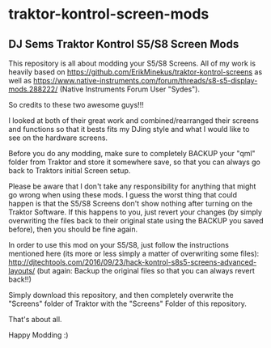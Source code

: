 # traktor-kontrol-screen-mods

DJ Sems Traktor Kontrol S5/S8 Screen Mods
------------------------------------------------

This repository is all about modding your S5/S8 Screens.
All of my work is heavily based on 
https://github.com/ErikMinekus/traktor-kontrol-screens   as well as
https://www.native-instruments.com/forum/threads/s8-s5-display-mods.288222/  (Native Instruments Forum User "Sydes").

So credits to these two awesome guys!!!

I looked at both of their great work and combined/rearranged their screens and functions so that
it bests fits my DJing style and what I would like to see on the hardware screens.

Before you do any modding, make sure to completely BACKUP your "qml" folder from Traktor and store it somewhere save, so that
you can always go back to Traktors initial Screen setup.

Please be aware that I don't take any responsibility for anything that might go wrong when using these mods.
I guess the worst thing that could happen is that the S5/S8 Screens don't show nothing after turning on the Traktor Software. If this
 happens to you, just revert your changes (by simply overwriting the files back to their original state using the BACKUP you saved before), then
 you should be fine again.
 
In order to use this mod on your S5/S8, just follow the instructions mentioned here (its more or less simply a matter of overwriting some files):
http://djtechtools.com/2016/09/23/hack-kontrol-s8s5-screens-advanced-layouts/ (but again: Backup the original files so that you can always revert back!!)

Simply download this repository, and then completely overwrite the "Screens" folder of Traktor with the "Screens" Folder of this repository.

That's about all.

Happy Modding :)





